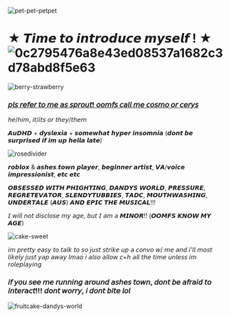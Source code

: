
![pet-pet-petpet](https://github.com/user-attachments/assets/1754ca6f-3704-4a41-b901-76ef145185a8)

# ★ 𝙏𝙞𝙢𝙚 𝙩𝙤 𝙞𝙣𝙩𝙧𝙤𝙙𝙪𝙘𝙚 𝙢𝙮𝙨𝙚𝙡𝙛 ! ★ ![0c2795476a8e43ed08537a1682c3d78abd8f5e63](https://github.com/user-attachments/assets/fae28f5c-77c7-414d-b076-e271f7c7c8fe)


![berry-strawberry](https://github.com/user-attachments/assets/a66ea699-3dc6-4af0-bf48-4e8a57b6c7df)


### <ins> 𝘱𝘭𝘴 𝘳𝘦𝘧𝘦𝘳 𝘵𝘰 𝘮𝘦 𝘢𝘴 𝘴𝘱𝘳𝘰𝘶𝘵! 𝘰𝘰𝘮𝘧𝘴 𝘤𝘢𝘭𝘭 𝘮𝘦 𝘤𝘰𝘴𝘮𝘰 𝘰𝘳 𝘤𝘦𝘳𝘺𝘴 <ins>

𝘩𝘦/𝘩𝘪𝘮, 𝘪𝘵/𝘪𝘵𝘴 𝘰𝘳 𝘵𝘩𝘦𝘺/𝘵𝘩𝘦𝘮

𝘼𝙪𝘿𝙃𝘿 + 𝙙𝙮𝙨𝙡𝙚𝙭𝙞𝙖 + 𝙨𝙤𝙢𝙚𝙬𝙝𝙖𝙩 𝙝𝙮𝙥𝙚𝙧 𝙞𝙣𝙨𝙤𝙢𝙣𝙞𝙖 (𝙙𝙤𝙣𝙩 𝙗𝙚 𝙨𝙪𝙧𝙥𝙧𝙞𝙨𝙚𝙙 𝙞𝙛 𝙞𝙢 𝙪𝙥 𝙝𝙚𝙡𝙡𝙖 𝙡𝙖𝙩𝙚)

![rosedivider](https://github.com/user-attachments/assets/c66e573a-dfcb-4258-97f6-d387adccd456)


𝙧𝙤𝙗𝙡𝙤𝙭 & 𝙖𝙨𝙝𝙚𝙨.𝙩𝙤𝙬𝙣 𝙥𝙡𝙖𝙮𝙚𝙧, 𝙗𝙚𝙜𝙞𝙣𝙣𝙚𝙧 𝙖𝙧𝙩𝙞𝙨𝙩, 𝙑𝘼/𝙫𝙤𝙞𝙘𝙚 𝙞𝙢𝙥𝙧𝙚𝙨𝙨𝙞𝙤𝙣𝙞𝙨𝙩, 𝙚𝙩𝙘 𝙚𝙩𝙘

𝙊𝘽𝙎𝙀𝙎𝙎𝙀𝘿 𝙒𝙄𝙏𝙃 𝙋𝙃𝙄𝙂𝙃𝙏𝙄𝙉𝙂, 𝘿𝘼𝙉𝘿𝙔𝙎 𝙒𝙊𝙍𝙇𝘿, 𝙋𝙍𝙀𝙎𝙎𝙐𝙍𝙀, 𝙍𝙀𝙂𝙍𝙀𝙏𝙀𝙑𝘼𝙏𝙊𝙍, 𝙎𝙇𝙀𝙉𝘿𝙔𝙏𝙐𝘽𝘽𝙄𝙀𝙎, 𝙏𝘼𝘿𝘾, 𝙈𝙊𝙐𝙏𝙃𝙒𝘼𝙎𝙃𝙄𝙉𝙂, 𝙐𝙉𝘿𝙀𝙍𝙏𝘼𝙇𝙀 (𝘼𝙐𝙎) 𝘼𝙉𝘿 𝙀𝙋𝙄𝘾 𝙏𝙃𝙀 𝙈𝙐𝙎𝙄𝘾𝘼𝙇!!!

𝘐 𝘸𝘪𝘭𝘭 𝘯𝘰𝘵 𝘥𝘪𝘴𝘤𝘭𝘰𝘴𝘦 𝘮𝘺 𝘢𝘨𝘦, 𝘣𝘶𝘵 𝘐 𝘢𝘮 𝘢 𝙈𝙄𝙉𝙊𝙍!! (𝙊𝙊𝙈𝙁𝙎 𝙆𝙉𝙊𝙒 𝙈𝙔 𝘼𝙂𝙀)

![cake-sweet](https://github.com/user-attachments/assets/5faf91f3-4a85-49f0-8904-746cbc319c35)

𝘪𝘮 𝘱𝘳𝘦𝘵𝘵𝘺 𝘦𝘢𝘴𝘺 𝘵𝘰 𝘵𝘢𝘭𝘬 𝘵𝘰 𝘴𝘰 𝘫𝘶𝘴𝘵 𝘴𝘵𝘳𝘪𝘬𝘦 𝘶𝘱 𝘢 𝘤𝘰𝘯𝘷𝘰 𝘸/ 𝘮𝘦 𝘢𝘯𝘥 𝘪'𝘭𝘭 𝘮𝘰𝘴𝘵 𝘭𝘪𝘬𝘦𝘭𝘺 𝘫𝘶𝘴𝘵 𝘺𝘢𝘱 𝘢𝘸𝘢𝘺 𝘭𝘮𝘢𝘰
𝘪 𝘢𝘭𝘴𝘰 𝘢𝘭𝘭𝘰𝘸 𝘤+𝘩 𝘢𝘭𝘭 𝘵𝘩𝘦 𝘵𝘪𝘮𝘦 𝘶𝘯𝘭𝘦𝘴𝘴 𝘪𝘮 𝘳𝘰𝘭𝘦𝘱𝘭𝘢𝘺𝘪𝘯𝘨

### 𝘪𝘧 𝘺𝘰𝘶 𝘴𝘦𝘦 𝘮𝘦 𝘳𝘶𝘯𝘯𝘪𝘯𝘨 𝘢𝘳𝘰𝘶𝘯𝘥 𝘢𝘴𝘩𝘦𝘴 𝘵𝘰𝘸𝘯, 𝘥𝘰𝘯𝘵 𝘣𝘦 𝘢𝘧𝘳𝘢𝘪𝘥 𝘵𝘰 𝘪𝘯𝘵𝘦𝘳𝘢𝘤𝘵!!! 𝘥𝘰𝘯𝘵 𝘸𝘰𝘳𝘳𝘺, 𝘪 𝘥𝘰𝘯𝘵 𝘣𝘪𝘵𝘦 𝘭𝘰𝘭

![fruitcake-dandys-world](https://github.com/user-attachments/assets/c2028b37-f746-4db2-9ec7-b3f933e55cf5)

